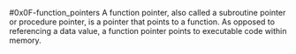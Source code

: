 #0x0F-function_pointers
A function pointer, also called a subroutine pointer or procedure pointer, is a pointer that points to a function. As opposed to referencing a data value, a function pointer points to executable code within memory.
